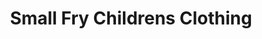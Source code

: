 ---
title: "Small Fry Childrens Clothing"
url: /denton/small-fry-childrens-clothing/
shop: clothes
---